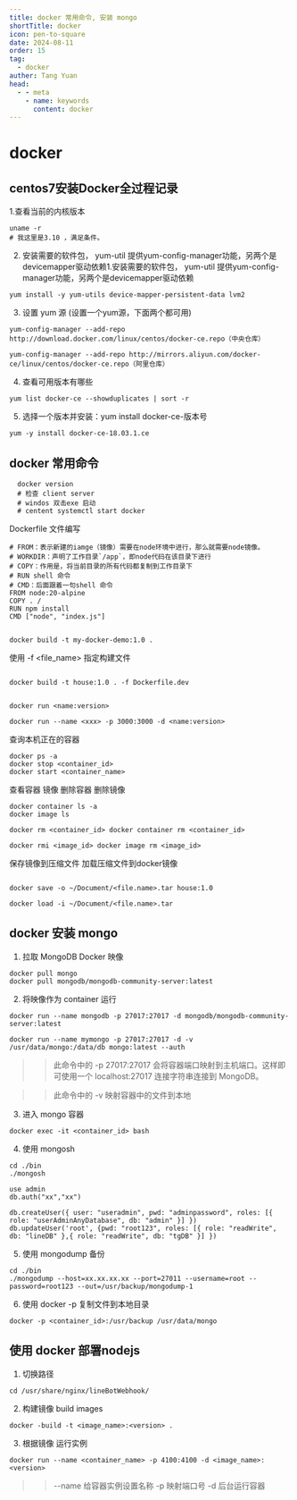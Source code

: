 ```yaml
---
title: docker 常用命令, 安装 mongo
shortTitle: docker
icon: pen-to-square
date: 2024-08-11
order: 15
tag: 
  - docker
auther: Tang Yuan
head:
  - - meta
    - name: keywords
      content: docker
---
```


# docker

## centos7安装Docker全过程记录

1.查看当前的内核版本

```shell
uname -r
# 我这里是3.10 ，满足条件。
```
2. 安装需要的软件包， yum-util 提供yum-config-manager功能，另两个是devicemapper驱动依赖1.安装需要的软件包， yum-util 提供yum-config-manager功能，另两个是devicemapper驱动依赖

```shell
yum install -y yum-utils device-mapper-persistent-data lvm2
```

3. 设置 yum 源 (设置一个yum源，下面两个都可用)

```shell
yum-config-manager --add-repo http://download.docker.com/linux/centos/docker-ce.repo（中央仓库）

yum-config-manager --add-repo http://mirrors.aliyun.com/docker-ce/linux/centos/docker-ce.repo（阿里仓库）

```

4. 查看可用版本有哪些

```shell
yum list docker-ce --showduplicates | sort -r
```

5. 选择一个版本并安装：yum install docker-ce-版本号

```shell
yum -y install docker-ce-18.03.1.ce
```

## docker 常用命令

```shell
  docker version
  # 检查 client server
  # windos 双击exe 启动
  # centent systemctl start docker
```
Dockerfile 文件编写

```shell
# FROM：表示新建的iamge（镜像）需要在node环境中进行，那么就需要node镜像。
# WORKDIR：声明了工作目录`/app`，即node代码在该目录下进行
# COPY：作用是，将当前目录的所有代码都复制到工作目录下
# RUN shell 命令
# CMD：后面跟着一句shell 命令
FROM node:20-alpine
COPY . /
RUN npm install
CMD ["node", "index.js"]

```

```shell

docker build -t my-docker-demo:1.0 .

```
使用 -f <file_name> 指定构建文件
```shell

docker build -t house:1.0 . -f Dockerfile.dev

```

```shell

docker run <name:version>

docker run --name <xxx> -p 3000:3000 -d <name:version>
```
查询本机正在的容器

```shell
docker ps -a
docker stop <container_id>
docker start <container_name>

```

查看容器 镜像 删除容器 删除镜像

```shell
docker container ls -a
docker image ls

docker rm <container_id> docker container rm <container_id>

docker rmi <image_id> docker image rm <image_id>
```

保存镜像到压缩文件 加载压缩文件到docker镜像

```shell

docker save -o ~/Document/<file.name>.tar house:1.0

docker load -i ~/Document/<file.name>.tar

```

## docker 安装 mongo

1. 拉取 MongoDB Docker 映像

```shell
docker pull mongo
docker pull mongodb/mongodb-community-server:latest
```

2. 将映像作为 container 运行

```shell
docker run --name mongodb -p 27017:27017 -d mongodb/mongodb-community-server:latest

docker run --name mymongo -p 27017:27017 -d -v /usr/data/mongo:/data/db mongo:latest --auth
```

>> 此命令中的 -p 27017:27017 会将容器端口映射到主机端口。这样即可使用一个 localhost:27017 连接字符串连接到 MongoDB。

>> 此命令中的 -v 映射容器中的文件到本地

3. 进入 mongo 容器

```shell
docker exec -it <container_id> bash

```

4. 使用 mongosh

```shell
cd ./bin
./mongosh

use admin
db.auth("xx","xx")

db.createUser({ user: "useradmin", pwd: "adminpassword", roles: [{ role: "userAdminAnyDatabase", db: "admin" }] })
db.updateUser('root', {pwd: "root123", roles: [{ role: "readWrite", db: "lineDB" },{ role: "readWrite", db: "tgDB" }] })

```

5. 使用 mongodump 备份

```shell
cd ./bin
./mongodump --host=xx.xx.xx.xx --port=27011 --username=root --password=root123 --out=/usr/backup/mongodump-1
```

6. 使用 docker -p 复制文件到本地目录

```shell
docker -p <container_id>:/usr/backup /usr/data/mongo
```



## 使用 docker 部署nodejs

1. 切换路径
```shell
cd /usr/share/nginx/lineBotWebhook/
```

2. 构建镜像 build images

```shell
docker -build -t <image_name>:<version> .
```

3. 根据镜像 运行实例

```shell
docker run --name <container_name> -p 4100:4100 -d <image_name>:<version>
```
>> --name 给容器实例设置名称
>> -p 映射端口号
>> -d 后台运行容器